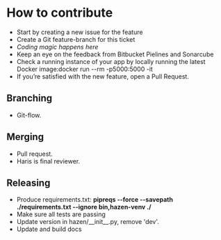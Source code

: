 # How to contribute

- Start by creating a new issue for the feature
- Create a Git feature-branch for this ticket
- *Coding magic happens here*
- Keep an eye on the feedback from Bitbucket Pielines and Sonarcube
- Check a running instance of your app by locally running the latest Docker image:docker run --rm -p5000:5000 -it
- If you’re satisfied with the new feature, open a Pull Request.

## Branching
- Git-flow.

## Merging

- Pull request. 
- Haris is final reviewer.

## Releasing

- Produce requirements.txt: __pipreqs --force --savepath ./requirements.txt --ignore bin,hazen-venv ./__
- Make sure all tests are passing
- Update version in hazen/\_\_init\_\_.py, remove 'dev'.
- Update and build docs



